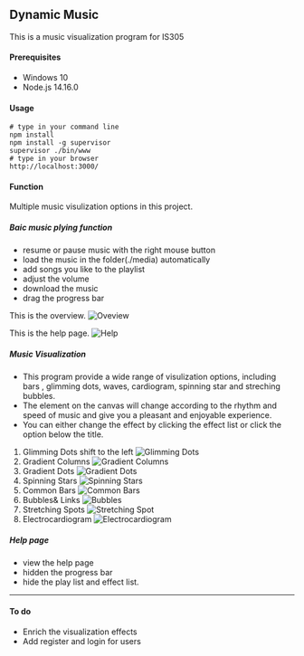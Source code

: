 ## Dynamic Music 
This is a music visualization program for IS305
#### Prerequisites
* Windows 10
* Node.js 14.16.0
#### Usage
```buildoutcfg
# type in your command line
npm install 
npm install -g supervisor
supervisor ./bin/www
# type in your browser
http://localhost:3000/
```
#### Function
Multiple music visulization options in this project.
##### Baic music plying function
*  resume or pause music with the right mouse button
*  load the music in the folder(./media) automatically
*  add songs you like to the playlist
*  adjust the volume 
*  download the music 
*  drag the progress bar

This is the overview.
![Oveview](./images/9.png)

This is the help page.
![Help](./images/help.png)

##### Music Visualization
* This program provide a wide range of visulization options, 
including bars , glimming dots, waves, cardiogram, spinning star
 and streching bubbles. 
* The element on the canvas will change according to the rhythm and speed 
of music and give you a pleasant and enjoyable experience.
* You can either change the effect by clicking the effect list or click the 
option below the title. 
1. Glimming Dots shift to the left
![Glimming Dots](./images/1.png)
2. Gradient Columns
![Gradient Columns](./images/2.png)
3. Gradient Dots
![Gradient Dots](./images/3.png)
4. Spinning Stars
![Spinning Stars](./images/4.png)
5. Common Bars
![Common Bars](./images/5.png)
6. Bubbles& Links
![Bubbles](./images/6.png)
7. Stretching Spots
![Stretching Spot](./images/7.png)
8. Electrocardiogram
![Electrocardiogram](./images/8.png)

##### Help page
* view the help page
* hidden the progress bar
* hide the play list and effect list.
-------
#### To do
* Enrich the visualization effects
* Add register and login for users



